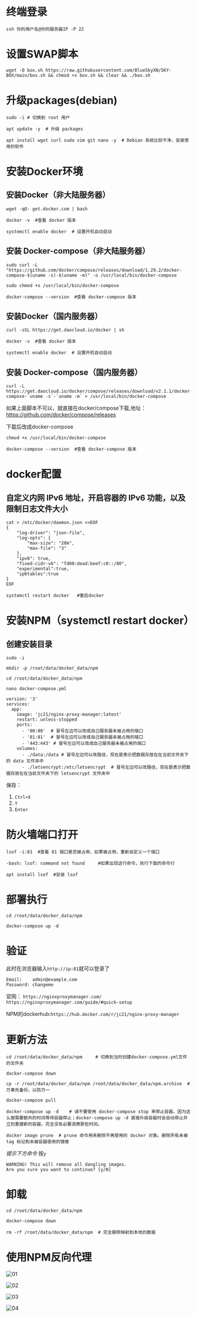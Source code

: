 # 终端登录

```
ssh 你的用户名@你的服务器IP -P 22
```

# 设置SWAP脚本

```
wget -O box.sh https://raw.githubusercontent.com/BlueSkyXN/SKY-BOX/main/box.sh && chmod +x box.sh && clear && ./box.sh
```

# 升级packages(debian)

```
sudo -i # 切换到 root 用户
```

```
apt update -y  # 升级 packages
```

```
apt install wget curl sudo vim git nano -y  # Debian 系统比较干净，安装常用的软件
```

# 安装Docker环境

## 安装Docker（非大陆服务器）

```
wget -qO- get.docker.com | bash
```

```
docker -v  #查看 docker 版本
```

```
systemctl enable docker  # 设置开机自动启动
```

## 安装 Docker-compose（非大陆服务器）

```
sudo curl -L "https://github.com/docker/compose/releases/download/1.29.2/docker-compose-$(uname -s)-$(uname -m)" -o /usr/local/bin/docker-compose
```

```
sudo chmod +x /usr/local/bin/docker-compose
```

```
docker-compose --version  #查看 docker-compose 版本
```

## 安装Docker（国内服务器）

```
curl -sSL https://get.daocloud.io/docker | sh
```

```
docker -v  #查看 docker 版本
```

```
systemctl enable docker  # 设置开机自动启动
```

## 安装 Docker-compose（国内服务器）

```
curl -L https://get.daocloud.io/docker/compose/releases/download/v2.1.1/docker-compose-`uname -s`-`uname -m` > /usr/local/bin/docker-compose
```

如果上面脚本不可以，就直接在docker/compose下载,地址：https://github.com/docker/compose/releases  

下载后改成docker-compose

```
chmod +x /usr/local/bin/docker-compose
```

```
docker-compose --version  #查看 docker-compose 版本
```

# docker配置

## 自定义内网 IPv6 地址，开启容器的 IPv6 功能，以及限制日志文件大小

```
cat > /etc/docker/daemon.json <<EOF
{
    "log-driver": "json-file",
    "log-opts": {
        "max-size": "20m",
        "max-file": "3"
    },
    "ipv6": true,
    "fixed-cidr-v6": "fd00:dead:beef:c0::/80",
    "experimental":true,
    "ip6tables":true
}
EOF
```

```
systemctl restart docker   #重启docker
```

# 安装NPM（systemctl restart docker）

## 创建安装目录

```
sudo -i
```

```
mkdir -p /root/data/docker_data/npm
```

```
cd /root/data/docker_data/npm
```

```
nano docker-compose.yml
```

```
version: '3'
services:
  app:
    image: 'jc21/nginx-proxy-manager:latest'
    restart: unless-stopped
    ports:
      - '80:80'  # 冒号左边可以改成自己服务器未被占用的端口
      - '81:81'  # 冒号左边可以改成自己服务器未被占用的端口
      - '443:443' # 冒号左边可以改成自己服务器未被占用的端口
    volumes:
      - ./data:/data # 冒号左边可以改路径，现在是表示把数据存放在在当前文件夹下的 data 文件夹中
      - ./letsencrypt:/etc/letsencrypt  # 冒号左边可以改路径，现在是表示把数据存放在在当前文件夹下的 letsencrypt 文件夹中
```	  

保存：
1. `Ctrl+X`  
2. `Y`  
3. `Enter`  


# 防火墙端口打开

```
lsof -i:81  #查看 81 端口是否被占用，如果被占用，重新自定义一个端口
```

```
-bash: lsof: command not found     #如果出现这行命令，执行下面的命令行
```

```
apt install lsof  #安装 lsof
```

# 部署执行

```
cd /root/data/docker_data/npm
```

```
docker-compose up -d 
```

# 验证

此时在浏览器输入`http://ip:81`就可以登录了

```
Email:    admin@example.com
Password: changeme
```

官网：
`https://nginxproxymanager.com/`
`https://nginxproxymanager.com/guide/#quick-setup`

NPM的dockerhub:`https://hub.docker.com/r/jc21/nginx-proxy-manager`


# 更新方法

```
cd /root/data/docker_data/npm     # 切换到当时创建docker-compose.yml文件的文件夹
```

```
docker-compose down
```

```
cp -r /root/data/docker_data/npm /root/data/docker_data/npm.archive  # 万事先备份，以防万一
```

```
docker-compose pull
```

```
docker-compose up -d    # 请不要使用 docker-compose stop 来停止容器，因为这么做需要额外的时间等待容器停止；docker-compose up -d 直接升级容器时会自动停止并立刻重建新的容器，完全没有必要浪费那些时间。
```

```
docker image prune  # prune 命令用来删除不再使用的 docker 对象。删除所有未被 tag 标记和未被容器使用的镜像
```

*提示下方命令* 按`y`

```
WARNING! This will remove all dangling images.
Are you sure you want to continue? [y/N] 
```


# 卸载

```
cd /root/data/docker_data/npm
```

```
docker-compose down 
```

```
rm -rf /root/data/docker_data/npm  # 完全删除映射到本地的数据
```


# 使用NPM反向代理

![01](./image/npm01.webp "01")

![02](./image/npm02.webp "02")

![03](./image/npm03.webp "03")

![04](./image/npm04.webp "04")












